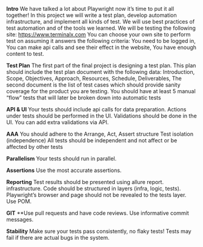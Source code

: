 **Intro**
We have talked a lot about Playwright now it’s time to put it all together! 
In this project we will write a test plan, develop automation infrastructure, and implement all kinds of test. 
We will use best practices of test automation and of the tools we learned. 
We will be testing the following site: https://www.terminalx.com 
You can choose your own site to perform test on assuming it answers the following criteria: 
You need to be logged in, 
You can make api calls and see their effect in the website, 
You have enough content to test.

**Test Plan**
The first part of the final project is designing a test plan.
This plan should include the test plan document with the following data:
Introduction, 
Scope, 
Objectives, 
Approach, 
Resources, 
Schedule, 
Deliverables, 
The second document is the list of test cases which should provide sanity coverage for the product you are testing.
You should have at least 5 manual “flow” tests that will later be broken down into automatic tests


**API & UI**
Your tests should include api calls for data preparation.
Actions under tests should be performed in the UI. 
Validations should be done in the UI. 
You can add extra validations via API. 

**AAA**
You should adhere to the Arrange, Act, Assert structure
Test isolation (independence)
All tests should be independent and not affect or be affected by other tests

**Parallelism**
Your tests should run in parallel. 

**Assertions**
Use the most accurate assertions. 

**Reporting**
Test results should be presented using allure report. 
infrastructure. 
Code should be structured in layers (infra, logic, tests). 
Playwright’s browser and page should not be revealed to the tests layer. 
Use POM. 

**GIT**
**Use pull requests and have code reviews. 
Use informative commit messages. 

**Stability**
Make sure your tests pass consistently, no flaky tests! 
Tests may fail if there are actual bugs in the system.
